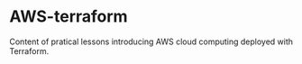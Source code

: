 # AWS-terraform
Content of pratical lessons introducing AWS cloud computing deployed with Terraform.
